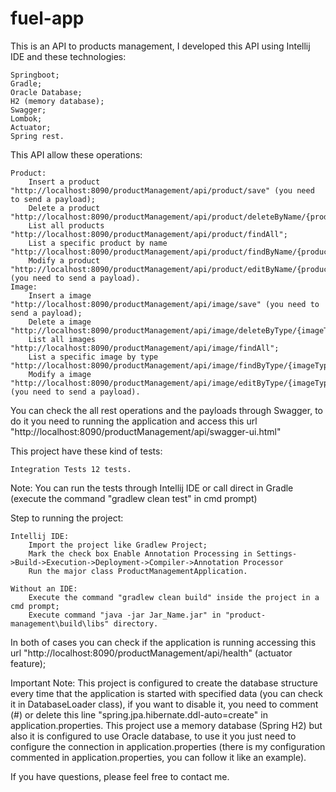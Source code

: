 # fuel-app



This is an API to products management, I developed this API using Intellij IDE and these technologies:

    Springboot;
    Gradle;
    Oracle Database;
    H2 (memory database);
    Swagger;
    Lombok;
    Actuator;
    Spring rest.

This API allow these operations:

    Product:
        Insert a product "http://localhost:8090/productManagement/api/product/save" (you need to send a payload);
        Delete a product "http://localhost:8090/productManagement/api/product/deleteByName/{productName}";
        List all products "http://localhost:8090/productManagement/api/product/findAll";
        List a specific product by name "http://localhost:8090/productManagement/api/product/findByName/{productName}";
        Modify a product "http://localhost:8090/productManagement/api/product/editByName/{productName}" (you need to send a payload).
    Image:
        Insert a image "http://localhost:8090/productManagement/api/image/save" (you need to send a payload);
        Delete a image "http://localhost:8090/productManagement/api/image/deleteByType/{imageType}";
        List all images "http://localhost:8090/productManagement/api/image/findAll";
        List a specific image by type "http://localhost:8090/productManagement/api/image/findByType/{imageType}";
        Modify a image "http://localhost:8090/productManagement/api/image/editByType/{imageType}" (you need to send a payload).

You can check the all rest operations and the payloads through Swagger, to do it you need to running the application and access this url "http://localhost:8090/productManagement/api/swagger-ui.html"

This project have these kind of tests:

    Integration Tests 12 tests.


Note: You can run the tests through Intellij IDE or call direct in Gradle (execute the command "gradlew clean test" in cmd prompt)

Step to running the project:

    Intellij IDE:
        Import the project like Gradlew Project;
        Mark the check box Enable Annotation Processing in Settings->Build->Execution->Deployment->Compiler->Annotation Processor
        Run the major class ProductManagementApplication.

    Without an IDE:
        Execute the command "gradlew clean build" inside the project in a cmd prompt;
        Execute command "java -jar Jar_Name.jar" in "product-management\build\libs" directory.

In both of cases you can check if the application is running accessing this url "http://localhost:8090/productManagement/api/health" (actuator feature);

Important Note: This project is configured to create the database structure every time that the application is started with specified data (you can check it in DatabaseLoader class), if you want to disable it, you need to comment (#) or delete this line "spring.jpa.hibernate.ddl-auto=create" in application.properties. This project use a memory database (Spring H2) but also it is configured to use Oracle database, to use it you just need to configure the connection in application.properties (there is my configuration commented in application.properties, you can follow it like an example).

If you have questions, please feel free to contact me.

